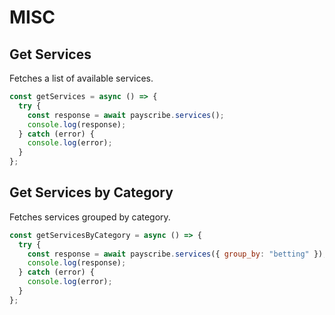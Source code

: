 # MISC

## Get Services

Fetches a list of available services.

```javascript
const getServices = async () => {
  try {
    const response = await payscribe.services();
    console.log(response);
  } catch (error) {
    console.log(error);
  }
};
```

## Get Services by Category

Fetches services grouped by category.

```javascript
const getServicesByCategory = async () => {
  try {
    const response = await payscribe.services({ group_by: "betting" });
    console.log(response);
  } catch (error) {
    console.log(error);
  }
};
```
